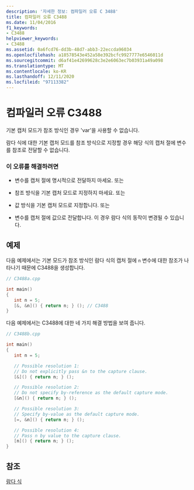```yaml
---
description: '자세한 정보: 컴파일러 오류 C 3488'
title: 컴파일러 오류 C3488
ms.date: 11/04/2016
f1_keywords:
- C3488
helpviewer_keywords:
- C3488
ms.assetid: 0a6fcd76-dd3b-48d7-abb3-22eccda96034
ms.openlocfilehash: a18578543e452a58e392bcfc9927777e6546011d
ms.sourcegitcommit: d6af41e42699628c3e2e6063ec7b03931a49a098
ms.translationtype: MT
ms.contentlocale: ko-KR
ms.lasthandoff: 12/11/2020
ms.locfileid: "97113382"
---
```

# <a name="compiler-error-c3488"></a>컴파일러 오류 C3488

기본 캡처 모드가 참조 방식인 경우 'var'을 사용할 수 없습니다.

람다 식에 대한 기본 캡처 모드를 참조 방식으로 지정할 경우 해당 식의 캡처 절에 변수를 참조로 전달할 수 없습니다.

### <a name="to-correct-this-error"></a>이 오류를 해결하려면

- 변수를 캡처 절에 명시적으로 전달하지 마세요. 또는

- 참조 방식을 기본 캡처 모드로 지정하지 마세요. 또는

- 값 방식을 기본 캡처 모드로 지정합니다. 또는

- 변수를 캡처 절에 값으로 전달합니다. 이 경우 람다 식의 동작이 변경될 수 있습니다.

## <a name="examples"></a>예제

다음 예제에서는 기본 모드가 참조 방식인 람다 식의 캡처 절에 `n` 변수에 대한 참조가 나타나기 때문에 C3488을 생성합니다.

```cpp
// C3488a.cpp

int main()
{
   int n = 5;
   [&, &n]() { return n; } (); // C3488
}
```

다음 예제에서는 C3488에 대한 네 가지 해결 방법을 보여 줍니다.

```cpp
// C3488b.cpp

int main()
{
   int n = 5;

   // Possible resolution 1:
   // Do not explicitly pass &n to the capture clause.
   [&]() { return n; } ();

   // Possible resolution 2:
   // Do not specify by-reference as the default capture mode.
   [&n]() { return n; } ();

   // Possible resolution 3:
   // Specify by-value as the default capture mode.
   [=, &n]() { return n; } ();

   // Possible resolution 4:
   // Pass n by value to the capture clause.
   [n]() { return n; } ();
}
```

## <a name="see-also"></a>참조

[람다 식](../../cpp/lambda-expressions-in-cpp.md)
